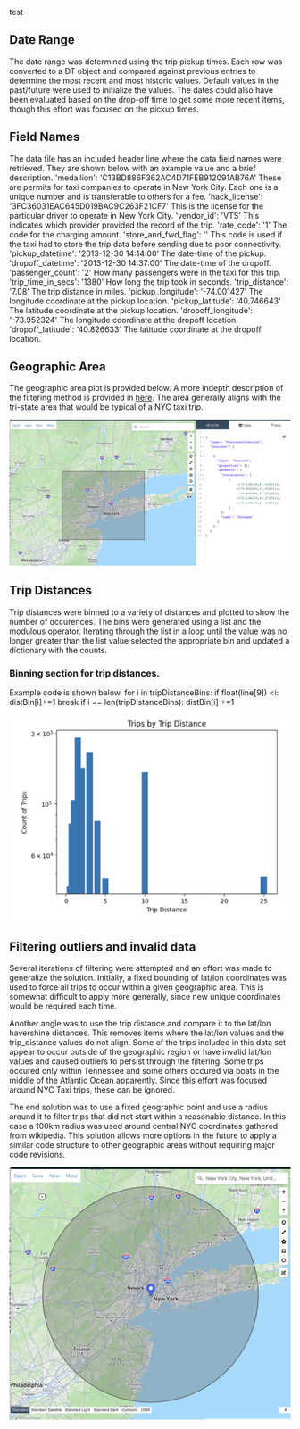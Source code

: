 test
## Date Range
The date range was determined using the trip pickup times.  Each row was converted to a DT object and compared against previous entries to determine the most recent and most historic values.  Default values in the past/future were used to initialize the values.  The dates could also have been evaluated based on the drop-off time to get some more recent items, though this effort was focused on the pickup times.

## Field Names
The data file has an included header line where the data field names were retrieved.  They are shown below with an example value and a brief description.
    'medallion': 'C13BD886F362AC4D71FEB912091AB76A'         These are permits for taxi companies to operate in New York City.  Each one is a unique number and is transferable to others for a fee.
    'hack_license': '3FC36031EAC645D019BAC9C263F21CF7'      This is the license for the particular driver to operate in New York City.
    'vendor_id': 'VTS'                                      This indicates which provider provided the record of the trip.
    'rate_code': '1'                                        The code for the charging amount.
    'store_and_fwd_flag': ''                                This code is used if the taxi had to store the trip data before sending due to poor connectivity.
    'pickup_datetime': '2013-12-30 14:14:00'                The date-time of the pickup.
    'dropoff_datetime': '2013-12-30 14:37:00'               The date-time of the dropoff.
    'passenger_count': '2'                                  How many passengers were in the taxi for this trip.
    'trip_time_in_secs': '1380'                             How long the trip took in seconds.
    'trip_distance': '7.08'                                 The trip distance in miles.
    'pickup_longitude': '-74.001427'                        The longitude coordinate at the pickup location.
    'pickup_latitude': '40.746643'                          The latitude coordinate at the pickup location.
    'dropoff_longitude': '-73.952324'                       The longitude coordinate at the dropoff location.
    'dropoff_latitude': '40.826633'                         The latitude coordinate at the dropoff location.

## Geographic Area
The geographic area plot is provided below.  A more indepth description of the filtering method is provided in [here](#filtering).   The area generally aligns with the tri-state area that would be typical of a NYC taxi trip.

![A plot of the coordinates for the large dataset](/GeographicArea.png)


## Trip Distances
Trip distances were binned to a variety of distances and plotted to show the number of occurences.  The bins were generated using a list and the modulous operator.  Iterating through the list in a loop until the value was no longer greater than the list value selected the appropriate bin and updated a dictionary with the counts.

### Binning section for trip distances.
Example code is shown below.
        for i in tripDistanceBins:
            if float(line[9]) <i:
                distBin[i]+=1
                break
            if i == len(tripDistanceBins):
                distBin[i] +=1
                
![Trip Distancec Histogram](/TripDistanceHistogram.png)

## Filtering outliers and invalid data 
<a name ="filtering"></a>
Several iterations of filtering were attempted and an effort was made to generalize the solution.  Initially, a fixed bounding of lat/lon coordinates was used to force all trips to occur within a given geographic area.  This is somewhat difficult to apply more generally, since new unique coordinates would be required each time.

Another angle was to use the trip distance and compare it to the lat/lon havershine distances.  This removes items where the lat/lon values and the trip_distance values do not align.  Some of the trips included in this data set appear to occur outside of the geographic region or have invalid lat/lon values and caused outliers to persist through the filtering.  Some trips occured only within Tennessee and some others occured via boats in the middle of the Atlantic Ocean apparently.  Since this effort was focused around NYC Taxi trips, these can be ignored.

The end solution was to use a fixed geographic point and use a radius around it to filter trips that did not start within a reasonable distance.  In this case a 100km radius was used around central NYC coordinates gathered from wikipedia.  This solution allows more options in the future to apply a similar code structure to other geographic areas without requiring major code revisions.

![another one](/NYC_Radius.png)
